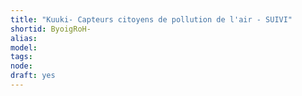 ```yaml
---
title: "Kuuki- Capteurs citoyens de pollution de l'air - SUIVI"
shortid: ByoigRoH-
alias: 
model: 
tags: 
node: 
draft: yes
--- 
```

 